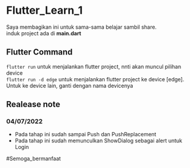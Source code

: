 # Flutter_Learn_1

Saya membagikan ini untuk sama-sama belajar sambil share. <br>
induk project ada di <b>main.dart</b>

## Flutter Command

<code>flutter run</code>   untuk menjalankan flutter project, nnti akan muncul pilihan device <br>
<code>flutter run -d edge</code>   untuk menjalankan flutter project ke device [edge]. Untuk ke device lain, ganti dengan nama devicenya

## Realease note
### 04/07/2022
- Pada tahap ini sudah sampai Push dan PushReplacement
- Pada tahap ini sudah memunculkan ShowDialog sebagai alert untuk Login

#Semoga_bermanfaat
